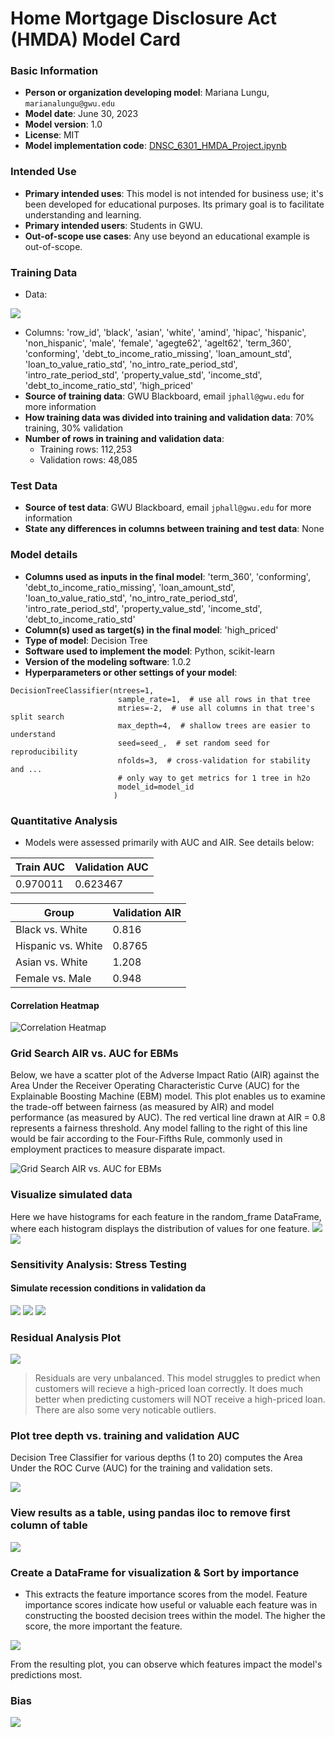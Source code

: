 # Home Mortgage Disclosure Act (HMDA) Model Card

### Basic Information

* **Person or organization developing model**: Mariana Lungu, `marianalungu@gwu.edu`
* **Model date**: June 30, 2023
* **Model version**: 1.0
* **License**: MIT
* **Model implementation code**: [DNSC_6301_HMDA_Project.ipynb](https://github.com/marlungu/gwu_rml/blob/main/assignment_6/assignment_6.ipynb)

### Intended Use

* **Primary intended uses**: This model is not intended for business use; it's been developed for educational purposes. Its primary goal is to facilitate understanding and learning.
* **Primary intended users**: Students in GWU.
* **Out-of-scope use cases**: Any use beyond an educational example is out-of-scope.


### Training Data

* Data:


<img src="https://github.com/marlungu/gwu_rml/blob/main/assignment_6/data/data.png">

 * Columns:
        'row_id', 'black', 'asian', 'white', 'amind', 'hipac', 'hispanic',
        'non_hispanic', 'male', 'female', 'agegte62', 'agelt62', 'term_360',
        'conforming', 'debt_to_income_ratio_missing', 'loan_amount_std',
        'loan_to_value_ratio_std', 'no_intro_rate_period_std',
        'intro_rate_period_std', 'property_value_std', 'income_std',
        'debt_to_income_ratio_std', 'high_priced'
* **Source of training data**: GWU Blackboard, email `jphall@gwu.edu` for more information
* **How training data was divided into training and validation data**: 70% training, 30% validation
* **Number of rows in training and validation data**:
  * Training rows: 112,253
  * Validation rows: 48,085


### Test Data

* **Source of test data**: GWU Blackboard, email `jphall@gwu.edu` for more information
* **State any differences in columns between training and test data**: None


### Model details

* **Columns used as inputs in the final model**: 
       'term_360', 'conforming', 'debt_to_income_ratio_missing', 'loan_amount_std', 'loan_to_value_ratio_std', 'no_intro_rate_period_std',
           'intro_rate_period_std', 'property_value_std', 'income_std', 'debt_to_income_ratio_std'
* **Column(s) used as target(s) in the final model**: 'high_priced'
* **Type of model**: Decision Tree
* **Software used to implement the model**: Python, scikit-learn
* **Version of the modeling software**: 1.0.2
* **Hyperparameters or other settings of your model**:

```
DecisionTreeClassifier(ntrees=1,
                        sample_rate=1,  # use all rows in that tree
                        mtries=-2,  # use all columns in that tree's split search
                        max_depth=4,  # shallow trees are easier to understand
                        seed=seed_,  # set random seed for reproducibility
                        nfolds=3,  # cross-validation for stability and ...
                        # only way to get metrics for 1 tree in h2o
                        model_id=model_id
                       )
```

### Quantitative Analysis

* Models were assessed primarily with AUC and AIR. See details below:

| Train AUC | Validation AUC 
| --------- | -------------- 
| 0.970011  | 0.623467

| Group              | Validation AIR |
|--------------------|----------------|
| Black vs. White    |         0.816 |
| Hispanic vs. White |         0.8765 |
| Asian vs. White    |          1.208 |
| Female vs. Male    |          0.948 |


#### Correlation Heatmap

![Correlation Heatmap](correletion_map.png)

### Grid Search AIR vs. AUC for EBMs

Below, we have a scatter plot of the Adverse Impact Ratio (AIR) against the Area Under the Receiver Operating Characteristic Curve (AUC) for the Explainable Boosting Machine (EBM) model. This plot enables us to examine the trade-off between fairness (as measured by AIR) and model performance (as measured by AUC).
The red vertical line drawn at AIR = 0.8 represents a fairness threshold. Any model falling to the right of this line would be fair according to the Four-Fifths Rule, commonly used in employment practices to measure disparate impact.

![Grid Search AIR vs. AUC for EBMs](grid.png)
### Visualize simulated data

Here we have histograms for each feature in the random_frame DataFrame, where each histogram displays the distribution of values for one feature.
<img src="https://github.com/marlungu/gwu_rml/blob/main/assignment_6/data/vis1.png">
<img src="https://github.com/marlungu/gwu_rml/blob/main/assignment_6/data/vis2.png">

### Sensitivity Analysis: Stress Testing
#### Simulate recession conditions in validation da

<img src="https://github.com/marlungu/gwu_rml/blob/main/assignment_6/data/stress1.png">
<img src="https://github.com/marlungu/gwu_rml/blob/main/assignment_6/data/stress2.png">
<img src="https://github.com/marlungu/gwu_rml/blob/main/assignment_6/data/stress3.png">

### Residual Analysis Plot
<img src="https://github.com/marlungu/gwu_rml/blob/main/assignment_6/data/residuals.png">

> Residuals are very unbalanced. This model struggles to predict when customers will recieve a high-priced loan correctly. It does much better when predicting customers will NOT receive a high-priced loan. There are also some very noticable outliers.

### Plot tree depth vs. training and validation AUC

Decision Tree Classifier for various depths (1 to 20) computes the Area Under the ROC Curve (AUC) for the training and validation sets.

<img src="https://github.com/marlungu/gwu_rml/blob/main/assignment_6/data/tr_val.png">


### View results as a table, using pandas iloc to remove first column of table

<img src="https://github.com/marlungu/gwu_rml/blob/main/assignment_6/data/results.png">


### Create a DataFrame for visualization & Sort by importance

* This extracts the feature importance scores from the model. Feature importance scores indicate how useful or valuable each feature was in constructing the boosted decision trees within the model. The higher the score, the more important the feature.

<img src="https://github.com/marlungu/gwu_rml/blob/main/assignment_6/data/feut_imp.png">

From the resulting plot, you can observe which features impact the model's predictions most.
### Bias
<img src="https://github.com/marlungu/gwu_rml/blob/main/assignment_6/data/bias.png">
